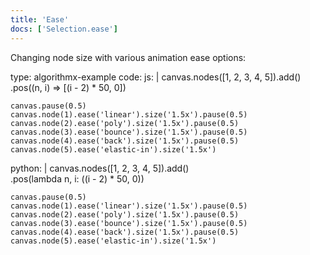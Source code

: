 ```yaml
---
title: 'Ease'
docs: ['Selection.ease']
---
```


Changing node size with various animation ease options:

<data type='yaml'>
type: algorithmx-example
code:
  js: |
    canvas.nodes([1, 2, 3, 4, 5]).add()
      .pos((n, i) => [(i - 2) * 50, 0])
    
    canvas.pause(0.5)
    canvas.node(1).ease('linear').size('1.5x').pause(0.5)
    canvas.node(2).ease('poly').size('1.5x').pause(0.5)
    canvas.node(3).ease('bounce').size('1.5x').pause(0.5)
    canvas.node(4).ease('back').size('1.5x').pause(0.5)
    canvas.node(5).ease('elastic-in').size('1.5x')
  python: |
    canvas.nodes([1, 2, 3, 4, 5]).add() \
      .pos(lambda n, i: ((i - 2) * 50, 0))
    
    canvas.pause(0.5)
    canvas.node(1).ease('linear').size('1.5x').pause(0.5)
    canvas.node(2).ease('poly').size('1.5x').pause(0.5)
    canvas.node(3).ease('bounce').size('1.5x').pause(0.5)
    canvas.node(4).ease('back').size('1.5x').pause(0.5)
    canvas.node(5).ease('elastic-in').size('1.5x')
</data>
